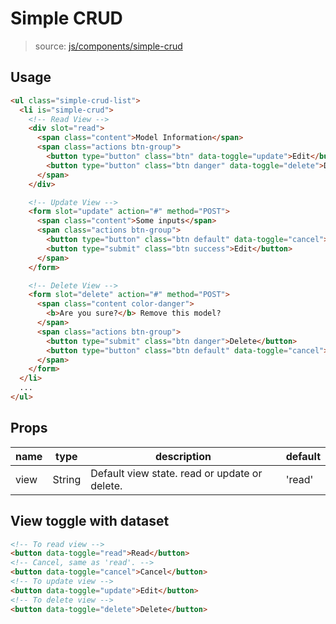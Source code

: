 # Simple CRUD

> source: [js/components/simple-crud](../../src/js/components/simple-crud.vue)

## Usage

```html
<ul class="simple-crud-list">
  <li is="simple-crud">
    <!-- Read View -->
    <div slot="read">
      <span class="content">Model Information</span>
      <span class="actions btn-group">
        <button type="button" class="btn" data-toggle="update">Edit</button>
        <button type="button" class="btn danger" data-toggle="delete">Delete</button>
      </span>
    </div>

    <!-- Update View -->
    <form slot="update" action="#" method="POST">
      <span class="content">Some inputs</span>
      <span class="actions btn-group">
        <button type="button" class="btn default" data-toggle="cancel">Cancel</button>
        <button type="submit" class="btn success">Edit</button>
      </span>
    </form>

    <!-- Delete View -->
    <form slot="delete" action="#" method="POST">
      <span class="content color-danger">
        <b>Are you sure?</b> Remove this model?
      </span>
      <span class="actions btn-group">
        <button type="submit" class="btn danger">Delete</button>
        <button type="button" class="btn default" data-toggle="cancel">Cancel</button>
      </span>
    </form>
  </li>
  ...
</ul>
```

## Props

| name | type | description | default |
| ---- | ---- | ----------- | ------- |
| view | String | Default view state. read or update or delete. | 'read' |

## View toggle with dataset

```html
<!-- To read view -->
<button data-toggle="read">Read</button>
<!-- Cancel, same as 'read'. -->
<button data-toggle="cancel">Cancel</button>
<!-- To update view -->
<button data-toggle="update">Edit</button>
<!-- To delete view -->
<button data-toggle="delete">Delete</button>
```
